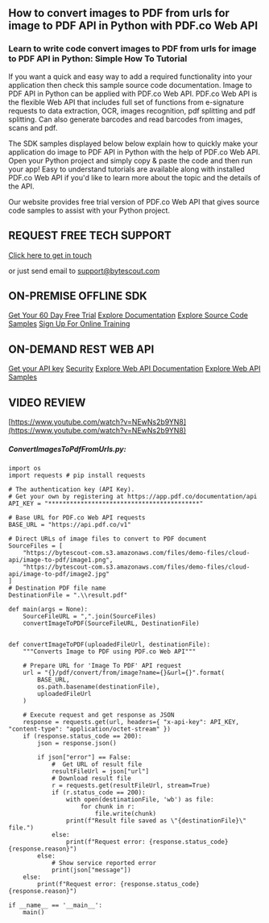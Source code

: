 ## How to convert images to PDF from urls for image to PDF API in Python with PDF.co Web API

### Learn to write code convert images to PDF from urls for image to PDF API in Python: Simple How To Tutorial

If you want a quick and easy way to add a required functionality into your application then check this sample source code documentation. Image to PDF API in Python can be applied with PDF.co Web API. PDF.co Web API is the flexible Web API that includes full set of functions from e-signature requests to data extraction, OCR, images recognition, pdf splitting and pdf splitting. Can also generate barcodes and read barcodes from images, scans and pdf.

The SDK samples displayed below below explain how to quickly make your application do image to PDF API in Python with the help of PDF.co Web API. Open your Python project and simply copy & paste the code and then run your app!  Easy to understand tutorials are available along with installed PDF.co Web API if you'd like to learn more about the topic and the details of the API.

Our website provides free trial version of PDF.co Web API that gives source code samples to assist with your Python project.

## REQUEST FREE TECH SUPPORT

[Click here to get in touch](https://bytescout.zendesk.com/hc/en-us/requests/new?subject=PDF.co%20Web%20API%20Question)

or just send email to [support@bytescout.com](mailto:support@bytescout.com?subject=PDF.co%20Web%20API%20Question) 

## ON-PREMISE OFFLINE SDK 

[Get Your 60 Day Free Trial](https://bytescout.com/download/web-installer?utm_source=github-readme)
[Explore Documentation](https://bytescout.com/documentation/index.html?utm_source=github-readme)
[Explore Source Code Samples](https://github.com/bytescout/ByteScout-SDK-SourceCode/)
[Sign Up For Online Training](https://academy.bytescout.com/)


## ON-DEMAND REST WEB API

[Get your API key](https://app.pdf.co/signup?utm_source=github-readme)
[Security](https://pdf.co/security)
[Explore Web API Documentation](https://apidocs.pdf.co?utm_source=github-readme)
[Explore Web API Samples](https://github.com/bytescout/ByteScout-SDK-SourceCode/tree/master/PDF.co%20Web%20API)

## VIDEO REVIEW

[https://www.youtube.com/watch?v=NEwNs2b9YN8](https://www.youtube.com/watch?v=NEwNs2b9YN8)




<!-- code block begin -->

##### **ConvertImagesToPdfFromUrls.py:**
    
```
import os
import requests # pip install requests

# The authentication key (API Key).
# Get your own by registering at https://app.pdf.co/documentation/api
API_KEY = "******************************************"

# Base URL for PDF.co Web API requests
BASE_URL = "https://api.pdf.co/v1"

# Direct URLs of image files to convert to PDF document
SourceFiles = [
    "https://bytescout-com.s3.amazonaws.com/files/demo-files/cloud-api/image-to-pdf/image1.png",
    "https://bytescout-com.s3.amazonaws.com/files/demo-files/cloud-api/image-to-pdf/image2.jpg"
]
# Destination PDF file name
DestinationFile = ".\\result.pdf"

def main(args = None):
    SourceFileURL = ",".join(SourceFiles)
    convertImageToPDF(SourceFileURL, DestinationFile)


def convertImageToPDF(uploadedFileUrl, destinationFile):
    """Converts Image to PDF using PDF.co Web API"""

    # Prepare URL for 'Image To PDF' API request
    url = "{}/pdf/convert/from/image?name={}&url={}".format(
        BASE_URL,
        os.path.basename(destinationFile),
        uploadedFileUrl
    )

    # Execute request and get response as JSON
    response = requests.get(url, headers={ "x-api-key": API_KEY, "content-type": "application/octet-stream" })
    if (response.status_code == 200):
        json = response.json()

        if json["error"] == False:
            #  Get URL of result file
            resultFileUrl = json["url"]            
            # Download result file
            r = requests.get(resultFileUrl, stream=True)
            if (r.status_code == 200):
                with open(destinationFile, 'wb') as file:
                    for chunk in r:
                        file.write(chunk)
                print(f"Result file saved as \"{destinationFile}\" file.")
            else:
                print(f"Request error: {response.status_code} {response.reason}")
        else:
            # Show service reported error
            print(json["message"])
    else:
        print(f"Request error: {response.status_code} {response.reason}")

if __name__ == '__main__':
    main()
```

<!-- code block end -->